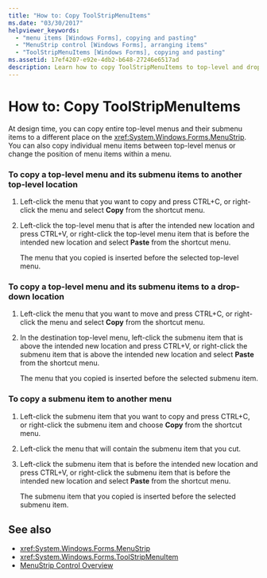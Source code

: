 ```yaml
---
title: "How to: Copy ToolStripMenuItems"
ms.date: "03/30/2017"
helpviewer_keywords: 
  - "menu items [Windows Forms], copying and pasting"
  - "MenuStrip control [Windows Forms], arranging items"
  - "ToolStripMenuItems [Windows Forms], copying and pasting"
ms.assetid: 17ef4207-e92e-4db2-b648-27246e6517ad
description: Learn how to copy ToolStripMenuItems to top-level and drop-down locations as well as to other menus.
---
```

# How to: Copy ToolStripMenuItems

At design time, you can copy entire top-level menus and their submenu items to a different place on the <xref:System.Windows.Forms.MenuStrip>. You can also copy individual menu items between top-level menus or change the position of menu items within a menu.  
  
### To copy a top-level menu and its submenu items to another top-level location  
  
1. Left-click the menu that you want to copy and press CTRL+C, or right-click the menu and select **Copy** from the shortcut menu.  
  
2. Left-click the top-level menu that is after the intended new location and press CTRL+V, or right-click the top-level menu item that is before the intended new location and select **Paste** from the shortcut menu.  
  
     The menu that you copied is inserted before the selected top-level menu.  
  
### To copy a top-level menu and its submenu items to a drop-down location  
  
1. Left-click the menu that you want to move and press CTRL+C, or right-click the menu and select **Copy** from the shortcut menu.  
  
2. In the destination top-level menu, left-click the submenu item that is above the intended new location and press CTRL+V, or right-click the submenu item that is above the intended new location and select **Paste** from the shortcut menu.  
  
     The menu that you copied is inserted before the selected submenu item.  
  
### To copy a submenu item to another menu  
  
1. Left-click the submenu item that you want to copy and press CTRL+C, or right-click the submenu item and choose **Copy** from the shortcut menu.  
  
2. Left-click the menu that will contain the submenu item that you cut.  
  
3. Left-click the submenu item that is before the intended new location and press CTRL+V, or right-click the submenu item that is before the intended new location and select **Paste** from the shortcut menu.  
  
     The submenu item that you copied is inserted before the selected submenu item.  
  
## See also

- <xref:System.Windows.Forms.MenuStrip>
- <xref:System.Windows.Forms.ToolStripMenuItem>
- [MenuStrip Control Overview](menustrip-control-overview-windows-forms.md)
